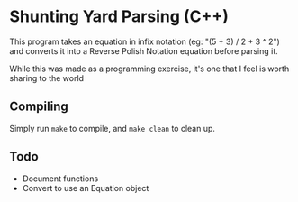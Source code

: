 # Shunting Yard Parsing (C++)

This program takes an equation in infix notation (eg: "(5 + 3) / 2 + 3 ^ 2") and converts it into a Reverse Polish Notation equation before parsing it.

While this was made as a programming exercise, it's one that I feel is worth sharing to the world

## Compiling

Simply run `make` to compile, and `make clean` to clean up.

## Todo

 * Document functions
 * Convert to use an Equation object
